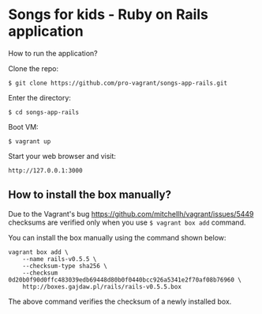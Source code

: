 Songs for kids - Ruby on Rails application
==========================================

How to run the application?

Clone the repo:

    $ git clone https://github.com/pro-vagrant/songs-app-rails.git

Enter the directory:

    $ cd songs-app-rails

Boot VM:

    $ vagrant up

Start your web browser and visit:

    http://127.0.0.1:3000

## How to install the box manually?

Due to the Vagrant's bug https://github.com/mitchellh/vagrant/issues/5449
checksums are verified only when you use `$ vagrant box add` command.

You can install the box manually using the command shown below:

    vagrant box add \
        --name rails-v0.5.5 \
        --checksum-type sha256 \
        --checksum 0d20b0f90d0ffc483039edb69448d80b0f0440bcc926a5341e2f70af08b76960 \
        http://boxes.gajdaw.pl/rails/rails-v0.5.5.box

The above command verifies the checksum of a newly installed box.
